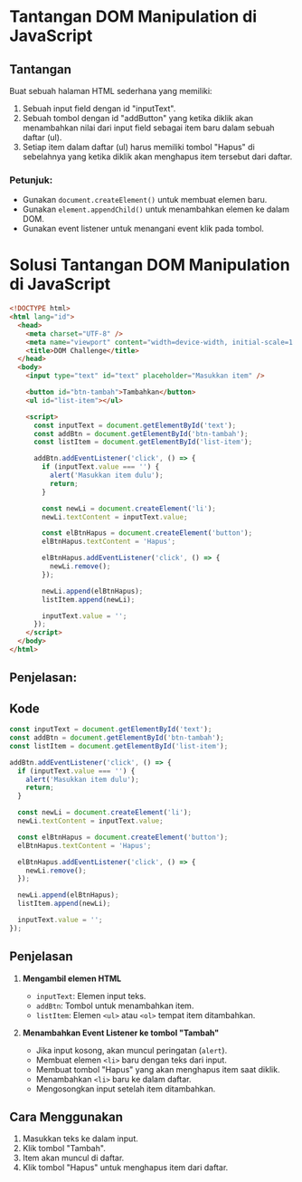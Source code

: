 # Tantangan DOM Manipulation di JavaScript

## Tantangan
Buat sebuah halaman HTML sederhana yang memiliki:
1. Sebuah input field dengan id "inputText".
2. Sebuah tombol dengan id "addButton" yang ketika diklik akan menambahkan nilai dari input field sebagai item baru dalam sebuah daftar (ul).
3. Setiap item dalam daftar (ul) harus memiliki tombol "Hapus" di sebelahnya yang ketika diklik akan menghapus item tersebut dari daftar.

### Petunjuk:
- Gunakan `document.createElement()` untuk membuat elemen baru.
- Gunakan `element.appendChild()` untuk menambahkan elemen ke dalam DOM.
- Gunakan event listener untuk menangani event klik pada tombol.

# Solusi Tantangan DOM Manipulation di JavaScript

```html
<!DOCTYPE html>
<html lang="id">
  <head>
    <meta charset="UTF-8" />
    <meta name="viewport" content="width=device-width, initial-scale=1.0" />
    <title>DOM Challenge</title>
  </head>
  <body>
    <input type="text" id="text" placeholder="Masukkan item" />

    <button id="btn-tambah">Tambahkan</button>
    <ul id="list-item"></ul>

    <script>
      const inputText = document.getElementById('text');
      const addBtn = document.getElementById('btn-tambah');
      const listItem = document.getElementById('list-item');

      addBtn.addEventListener('click', () => {
        if (inputText.value === '') {
          alert('Masukkan item dulu');
          return;
        }

        const newLi = document.createElement('li');
        newLi.textContent = inputText.value;

        const elBtnHapus = document.createElement('button');
        elBtnHapus.textContent = 'Hapus';

        elBtnHapus.addEventListener('click', () => {
          newLi.remove();
        });

        newLi.append(elBtnHapus);
        listItem.append(newLi);

        inputText.value = '';
      });
    </script>
  </body>
</html>
```

## Penjelasan:


## Kode
```javascript
const inputText = document.getElementById('text');
const addBtn = document.getElementById('btn-tambah');
const listItem = document.getElementById('list-item');

addBtn.addEventListener('click', () => {
  if (inputText.value === '') {
    alert('Masukkan item dulu');
    return;
  }

  const newLi = document.createElement('li');
  newLi.textContent = inputText.value;

  const elBtnHapus = document.createElement('button');
  elBtnHapus.textContent = 'Hapus';

  elBtnHapus.addEventListener('click', () => {
    newLi.remove();
  });

  newLi.append(elBtnHapus);
  listItem.append(newLi);

  inputText.value = '';
});
```

## Penjelasan
1. **Mengambil elemen HTML**  
   - `inputText`: Elemen input teks.  
   - `addBtn`: Tombol untuk menambahkan item.  
   - `listItem`: Elemen `<ul>` atau `<ol>` tempat item ditambahkan.  

2. **Menambahkan Event Listener ke tombol "Tambah"**  
   - Jika input kosong, akan muncul peringatan (`alert`).  
   - Membuat elemen `<li>` baru dengan teks dari input.  
   - Membuat tombol "Hapus" yang akan menghapus item saat diklik.  
   - Menambahkan `<li>` baru ke dalam daftar.  
   - Mengosongkan input setelah item ditambahkan.  

## Cara Menggunakan
1. Masukkan teks ke dalam input.
2. Klik tombol "Tambah".
3. Item akan muncul di daftar.
4. Klik tombol "Hapus" untuk menghapus item dari daftar.

